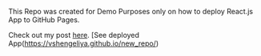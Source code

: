 This Repo was created for Demo Purposes only on how to deploy React.js App to GitHub Pages.

Check out my post [here](https://vshengeliya.medium.com/deploying-react-app-to-github-pages-16028f50bf66). [See deployed App(https://vshengeliya.github.io/new_repo/)
